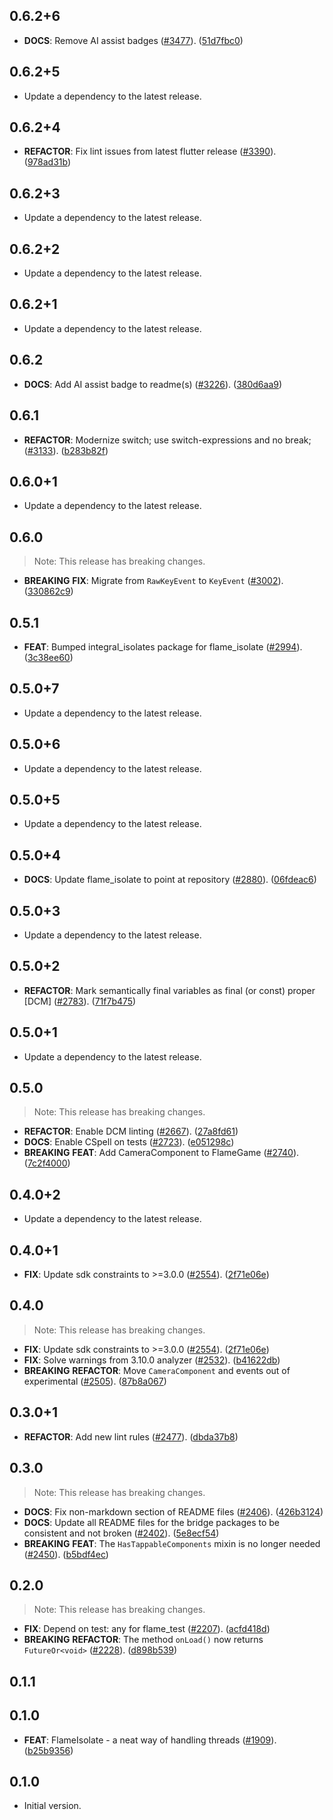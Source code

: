 ## 0.6.2+6

 - **DOCS**: Remove AI assist badges ([#3477](https://github.com/flame-engine/flame/issues/3477)). ([51d7fbc0](https://github.com/flame-engine/flame/commit/51d7fbc06d88adec2e0238c9c4738893b807ec80))

## 0.6.2+5

 - Update a dependency to the latest release.

## 0.6.2+4

 - **REFACTOR**: Fix lint issues from latest flutter release ([#3390](https://github.com/flame-engine/flame/issues/3390)). ([978ad31b](https://github.com/flame-engine/flame/commit/978ad31b429d1801097b0db385a600c85a157867))

## 0.6.2+3

 - Update a dependency to the latest release.

## 0.6.2+2

 - Update a dependency to the latest release.

## 0.6.2+1

 - Update a dependency to the latest release.

## 0.6.2

 - **DOCS**: Add AI assist badge to readme(s) ([#3226](https://github.com/flame-engine/flame/issues/3226)). ([380d6aa9](https://github.com/flame-engine/flame/commit/380d6aa946d6b852c55f4ebbfce53d2087287fa2))

## 0.6.1

 - **REFACTOR**: Modernize switch; use switch-expressions and no break; ([#3133](https://github.com/flame-engine/flame/issues/3133)). ([b283b82f](https://github.com/flame-engine/flame/commit/b283b82f6cfa7e7f2ce5ff7f657e6569667183d4))

## 0.6.0+1

 - Update a dependency to the latest release.

## 0.6.0

> Note: This release has breaking changes.

 - **BREAKING** **FIX**: Migrate from `RawKeyEvent` to `KeyEvent` ([#3002](https://github.com/flame-engine/flame/issues/3002)). ([330862c9](https://github.com/flame-engine/flame/commit/330862c98ecc7ed8d94e7cae0c34cd5781da0007))

## 0.5.1

 - **FEAT**: Bumped integral_isolates package for flame_isolate ([#2994](https://github.com/flame-engine/flame/issues/2994)). ([3c38ee60](https://github.com/flame-engine/flame/commit/3c38ee6058e7c8b7546c3fcdb1b08e3e40ba138b))

## 0.5.0+7

 - Update a dependency to the latest release.

## 0.5.0+6

 - Update a dependency to the latest release.

## 0.5.0+5

 - Update a dependency to the latest release.

## 0.5.0+4

 - **DOCS**: Update flame_isolate to point at repository ([#2880](https://github.com/flame-engine/flame/issues/2880)). ([06fdeac6](https://github.com/flame-engine/flame/commit/06fdeac684b2be26206d50282e6a7f2cbac4264c))

## 0.5.0+3

 - Update a dependency to the latest release.

## 0.5.0+2

 - **REFACTOR**: Mark semantically final variables as final (or const) proper [DCM] ([#2783](https://github.com/flame-engine/flame/issues/2783)). ([71f7b475](https://github.com/flame-engine/flame/commit/71f7b475e33dd6fa7224c4a3ab29ffdb89702c34))

## 0.5.0+1

 - Update a dependency to the latest release.

## 0.5.0

> Note: This release has breaking changes.

 - **REFACTOR**: Enable DCM linting ([#2667](https://github.com/flame-engine/flame/issues/2667)). ([27a8fd61](https://github.com/flame-engine/flame/commit/27a8fd61cb7f62513e07a93ff61cf03b426353f2))
 - **DOCS**: Enable CSpell on tests ([#2723](https://github.com/flame-engine/flame/issues/2723)). ([e051298c](https://github.com/flame-engine/flame/commit/e051298cba76550229780438b1a589557c7b488d))
 - **BREAKING** **FEAT**: Add CameraComponent to FlameGame ([#2740](https://github.com/flame-engine/flame/issues/2740)). ([7c2f4000](https://github.com/flame-engine/flame/commit/7c2f4000761580dbabb5d73b27f64d5819b34e8d))

## 0.4.0+2

 - Update a dependency to the latest release.

## 0.4.0+1

 - **FIX**: Update sdk constraints to >=3.0.0 ([#2554](https://github.com/flame-engine/flame/issues/2554)). ([2f71e06e](https://github.com/flame-engine/flame/commit/2f71e06eb86ffc65cd459c4d722eee2470be13e5))

## 0.4.0

> Note: This release has breaking changes.

 - **FIX**: Update sdk constraints to >=3.0.0 ([#2554](https://github.com/flame-engine/flame/issues/2554)). ([2f71e06e](https://github.com/flame-engine/flame/commit/2f71e06eb86ffc65cd459c4d722eee2470be13e5))
 - **FIX**: Solve warnings from 3.10.0 analyzer ([#2532](https://github.com/flame-engine/flame/issues/2532)). ([b41622db](https://github.com/flame-engine/flame/commit/b41622db8faa7559328f83f8f1d93ec4c6386961))
 - **BREAKING** **REFACTOR**: Move `CameraComponent` and events out of experimental ([#2505](https://github.com/flame-engine/flame/issues/2505)). ([87b8a067](https://github.com/flame-engine/flame/commit/87b8a067f3e0096cebff3db4f5767e68616928fd))

## 0.3.0+1

 - **REFACTOR**: Add new lint rules ([#2477](https://github.com/flame-engine/flame/issues/2477)). ([dbda37b8](https://github.com/flame-engine/flame/commit/dbda37b81a9a7411559a6ba919ffbda6018b85c2))

## 0.3.0

> Note: This release has breaking changes.

 - **DOCS**: Fix non-markdown section of README files ([#2406](https://github.com/flame-engine/flame/issues/2406)). ([426b3124](https://github.com/flame-engine/flame/commit/426b3124022e567633c76b80eb389ebce1772ca3))
 - **DOCS**: Update all README files for the bridge packages to be consistent and not broken ([#2402](https://github.com/flame-engine/flame/issues/2402)). ([5e8ecf54](https://github.com/flame-engine/flame/commit/5e8ecf5450688b1287368b3fbc7b0e718a29fce4))
 - **BREAKING** **FEAT**: The `HasTappableComponents` mixin is no longer needed ([#2450](https://github.com/flame-engine/flame/issues/2450)). ([b5bdf4ec](https://github.com/flame-engine/flame/commit/b5bdf4ec173e87907a59a9f62fcdf35cc968af2a))

## 0.2.0

> Note: This release has breaking changes.

 - **FIX**: Depend on test: any for flame_test ([#2207](https://github.com/flame-engine/flame/issues/2207)). ([acfd418d](https://github.com/flame-engine/flame/commit/acfd418d882ee6872f3aa9961c39680ec123c2e6))
 - **BREAKING** **REFACTOR**: The method `onLoad()` now returns `FutureOr<void>` ([#2228](https://github.com/flame-engine/flame/issues/2228)). ([d898b539](https://github.com/flame-engine/flame/commit/d898b539f734d3e14c47990ef0727043a0e32efb))

## 0.1.1

## 0.1.0

 - **FEAT**: FlameIsolate - a neat way of handling threads ([#1909](https://github.com/flame-engine/flame/issues/1909)). ([b25b9356](https://github.com/flame-engine/flame/commit/b25b935644e258c37145bd6abfe0962d8e872801))

## 0.1.0

- Initial version.
